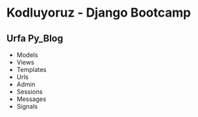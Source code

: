# Kodluyoruz - Django Bootcamp
## Urfa Py_Blog

- Models
- Views
- Templates
- Urls
- Admin
- Sessions
- Messages
- Signals

